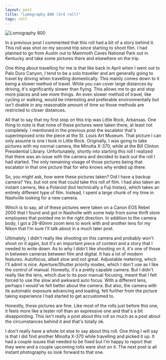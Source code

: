 ```yaml
---
layout: post
title: "Lomography 800 (3rd roll)"
tags: roll
---
```


![Lomography 800](/assets/rolls/Lomography800-3.jpg)

In a previous post I commented that this roll had a bit of a story behind it. This roll was shot on my second trip since starting to shoot film. I had planned to go from Austin out to Mammoth Caves National Park out in Kentucky and take some pictures there and elsewhere on the trip.

One thing about travelling for me is that like back in April when I went out to Palo Duro Canyon, I tend to be a solo traveller and am generally going to travel by driving when travelling domestically. This mainly comes down to it being a slower method of travel. While you can cover large distances by driving, it's significantly slower than flying. This allows me to go and stop more places and see more things. An even slower method of travel, like cycling or walking, would be interesting and preferable environmentally but isn't doable in any reasonable amount of time so those methods are restricted to closer distances.

All that to say that my first stop on this trip was Little Rock, Arkansas. One thing to note is that none of these pictures were taken there, at least not completely. I mentioned in the previous post the escalator that's superimposed onto the piece at the St. Louis Art Museum. That picture I can only assume is one I took in Little Rock. Originally, I was going to take pictures with my normal camera, the Minolta X-370, while at the Bill Clinton Presidential Library. Unfortunately, shortly into starting this roll I realized that there was an issue with the camera and decided to back out the roll I had started. The only remaining visage of those pictures being that escalator in that one picture that for who knows why ended up there.

So, you might ask, how were these pictures taken? Did I have a backup camera? Yes, but not one that could take this roll of film. I had also taken an instant camera, like a Polaroid (but technically a Fuji Instax), which takes an entirely different type of film. Instead, I spent a large chunk of my time in Nashville looking for a new camera.

Which is to say, all of these pictures were taken on a Canon EOS Rebel 2000 that I found and got in Nashville with some help from some thrift store employees that pointed me in the right direction. In addition to the camera body, I got a 28-80mm zoom lens to work with and another lens for my Nikon that I'm sure I'll talk about in a much later post.

Ultimately, I didn't really like shooting on this camera and probably won't shoot on it again, but it's an important piece of context and a story that I needed to write down. As to why I didn't like shooting on it, it's one of those in between cameras between film and digital. It has a lot of modern features. Autofocus, albeit slow and not great. Adjustable metering, which I'll admit is nice. Aperture/Shutter priority modes, which I don't use as I like the control of manual. Honestly, it's a pretty capable camera. But I didn't really like the lens, which due to its poor manual focusing, meant that I felt forced to use the slow and awkward auto focus. With a different lens, perhaps I would've felt better about the camera. But also, the camera with its automatic exposure advancing and loading, felt further from the picture taking experience I had started to get accustomed to.

Honestly, these pictures are fine. Like most of the rolls just before this one, it feels more like a tester roll than an expressive one and that's a bit disappointing. This isn't really a post about this roll so much as a post about the circumstances behind it and that's totally ok.

I don't really have a whole lot else to say about this roll. One thing I will say is that I did find another Minolta X-370 while travelling and picked it up. It had a couple issues that needed to be fixed but I'm happy to report that they were and a couple upcoming rolls were shot on it. The next post is all instant photography so look forward to that one.
